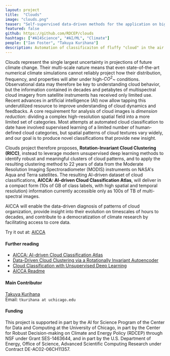 ```yaml
---
layout: project
title:  "Clouds"
image: "clouds.png"
teaser: "Self-supervised data-driven methods for the application on big satellite clouds imagery"
featured: false
github: https://github.com/RDCEP/clouds
hashtags: ["#AI4Science", "#AI/ML", "Climate"]
people: ["Ian Foster", "Takuya Kurihana"]
description: Automation of classificaiton of fluffy "cloud" in the air identify different cloud types, and the properties to improve understanding of cloud dynamics and feedback. We are developing unsupervised machine learning methods capable of clustering several hundreds of TB of satellite cloud imagery without any assumptions concerning artificial cloud categories.  
---
```


Clouds represent the single largest uncertainty in projections of future climate change.
Their multi-scale nature means that even state-of-the-art numerical climate simulations cannot reliably project how their distribution, frequency, and properties will alter under high-$CO^2$~ conditions.
Observational data may therefore be key to understanding cloud behavior, but the information contained in decades and petabytes of multispectral cloud imagery from satellite instruments has received only limited use.
Recent advances in artificial intelligence (AI) now allow tapping this underutilized resource to improve understanding of cloud dynamics and feedbacks.
A core requirement for analysis of cloud images is *dimension reduction*: dividing a complex high-resolution spatial field into a more limited set of categories. 
Most attempts at automated cloud classification to date have involved supervised learning of a limited number of human-defined cloud categories, but spatial patterns of cloud textures vary widely, and our goal is to produce novel classifications that provide new insight.

Clouds project therefore proposes, **Rotation-Invariant Cloud Clustering (RICC)**, instead to leverage modern unsupervised deep learning methods to identify robust and meaningful clusters of cloud patterns, and to apply the resulting clustering method to 22 years of data from the Moderate Resolution Imaging Spectroradiometer (MODIS) instruments on NASA's Aqua and Terra satellites. The resulting AI-driven dataset of cloud classifications, **AICCA: AI-driven Cloud Classification Atlas**, will deliver in a compact form (10s of GB of class labels, with high spatial and temporal resolution) information currently accessible only as 100s of TB of multi-spectral images. 

AICCA will enable the data-driven diagnosis of patterns of cloud organization, provide insight into their evolution on timescales of hours to decades, and contribute to a democratization of climate research by facilitating access to core data.

Try it out at:
[AICCA](https://github.com/RDCEP/clouds#csv-format-complete-2000----2021)

#### Further reading
- [AICCA: AI-driven Cloud Classification Atlas](https://arxiv.org/abs/2209.15096)
- [Data-Driven Cloud Clustering via a Rotationally Invariant Autoencoder](https://ieeexplore.ieee.org/document/9497325)
- [Cloud Classification with Unsupervised Deep Learning](https://par.nsf.gov/servlets/purl/10195161)
- [AICCA Readme](https://github.com/RDCEP/clouds/blob/main/docs/README_AICCA.pdf)

#### Main Contributor
[Takuya Kurihana](https://takglobus.github.io/takuyakurihana.github.io/)  
Email: `tkurihana at uchicago.edu`   

#### Funding
This project is supported in part by the AI for Science Program of the Center for Data and Computing at the University of Chicago, in part by the Center for Robust Decision-making on Climate and Energy Policy (RDCEP) through NSF under Grant SES-1463644, and in part by the U.S. Department of Energy, Office of Science, Advanced Scientific Computing Research under Contract DE-AC02-06CH11357. 

